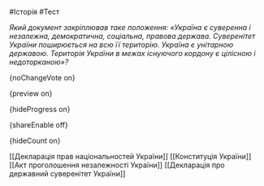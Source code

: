 #Історія #Тест

*Який документ закріплював таке положення: «Україна є суверенна і  незалежна, демократична, соціальна, правова держава. Суверенітет України  поширюється на всю її територію. Україна є унітарною державою.  Територія України в межах існуючого кордону є цілісною і недоторканою»?*

{noChangeVote on}

{preview on}

{hideProgress on}

{shareEnable off}

{hideCount on}

[[Декларація прав національностей України]]
[[Конституція України]]
[[Акт проголошення незалежності України]]
[[Декларація про державний суверенітет України]]
